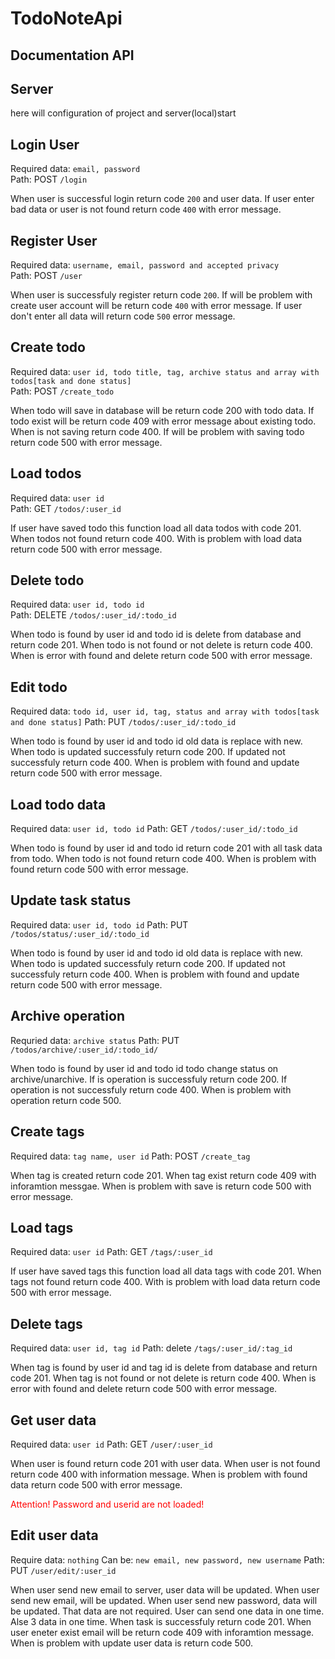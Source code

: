 # TodoNoteApi

## Documentation API

## Server

here will configuration of project and server(local)start

## Login User

Required data: `email, password`</br>
Path: POST `/login`

When user is successful login return code `200` and user data. If user enter bad data or user is not found return code `400` with error message.

## Register User

Required data: `username, email, password and accepted privacy`</br>
Path: POST `/user`

When user is successfuly register return code `200`. If will be problem with create user account will be return code `400` with error message. If user don't enter all data will return code `500` error message.

## Create todo

Required data: `user id, todo title, tag, archive status and array with todos[task and done status]`</br>
Path: POST `/create_todo`

When todo will save in database will be return code 200 with todo data. If todo exist will be return code 409 with error message about existing todo. When is not saving return code 400. If will be problem with saving todo return code 500 with error message.

## Load todos

Required data: `user id`</br>
Path: GET `/todos/:user_id`

If user have saved todo this function load all data todos with code 201. When todos not found return code 400. With is problem with load data return code 500 with error message.

## Delete todo

Required data: `user id, todo id`</br>
Path: DELETE `/todos/:user_id/:todo_id`

When todo is found by user id and todo id is delete from database and return code 201. When todo is not found or not delete is return code 400. When is error with found and delete return code 500 with error message.

## Edit todo

Required data: `todo id, user id, tag, status and array with todos[task and done status]`
Path: PUT `/todos/:user_id/:todo_id`

When todo is found by user id and todo id old data is replace with new. When todo is updated successfuly return code 200. If updated not successfuly return code 400. When is problem with found and update return code 500 with error message.

## Load todo data

Required data: `user id, todo id`
Path: GET `/todos/:user_id/:todo_id`

When todo is found by user id and todo id return code 201 with all task data from todo. When todo is not found return code 400. When is problem with found return code 500 with error message.

## Update task status

Required data: `user id, todo id`
Path: PUT `/todos/status/:user_id/:todo_id`

When todo is found by user id and todo id old data is replace with new. When todo is updated successfuly return code 200. If updated not successfuly return code 400. When is problem with found and update return code 500 with error message.

## Archive operation

Requried data: `archive status`
Path: PUT `/todos/archive/:user_id/:todo_id/`

When todo is found by user id and todo id todo change status on archive/unarchive. If is operation is successfuly return code 200. If operation is not successfuly return code 400. When is problem with operation return code 500.

## Create tags

Required data: `tag name, user id`
Path: POST `/create_tag`

When tag is created return code 201. When tag exist return code 409 with inforamtion messgae. When is problem with save is return code 500 with error message.

## Load tags

Required data: `user id`
Path: GET `/tags/:user_id`

If user have saved tags this function load all data tags with code 201. When tags not found return code 400. With is problem with load data return code 500 with error message.

## Delete tags

Required data: `user id, tag id`
Path: delete `/tags/:user_id/:tag_id`

When tag is found by user id and tag id is delete from database and return code 201. When tag is not found or not delete is return code 400. When is error with found and delete return code 500 with error message.

## Get user data

Required data: `user id`
Path: GET `/user/:user_id`

When user is found return code 201 with user data. When user is not found return code 400 with information message. When is problem with found data return code 500 with error message.
<p style='color:red'>
    Attention! Password and userid  are not loaded!
</p>

## Edit user data

Require data: `nothing`
Can be: `new email, new password, new username`
Path: PUT `/user/edit/:user_id`

When user send new email to server, user data will be updated. When user send new email, will be updated. When user send new password, data will be updated.
That data are not required. User can send one data in one time. Alse 3 data in one time. When task is successfuly return code 201. When user eneter exist email will be return code 409 with inforamtion message. When is problem with update user data is return code 500. 
